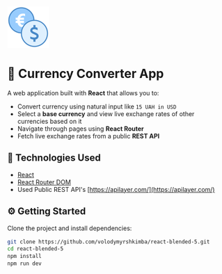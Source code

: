 ![](https://github.com/volodymyrshkimba/react-blended-5/blob/main/public/icon.png?raw=true)
# 💱 Currency Converter App

A web application built with **React** that allows you to:

- Convert currency using natural input like `15 UAH in USD`
- Select a **base currency** and view live exchange rates of other currencies based on it
- Navigate through pages using **React Router**
- Fetch live exchange rates from a public **REST API**

## 🚀 Technologies Used

- [React](https://reactjs.org/)
- [React Router DOM](https://reactrouter.com/)
- Used Public REST API's [https://apilayer.com/](https://apilayer.com/) 

## ⚙️ Getting Started

Clone the project and install dependencies:

```bash
git clone https://github.com/volodymyrshkimba/react-blended-5.git
cd react-blended-5
npm install
npm run dev
